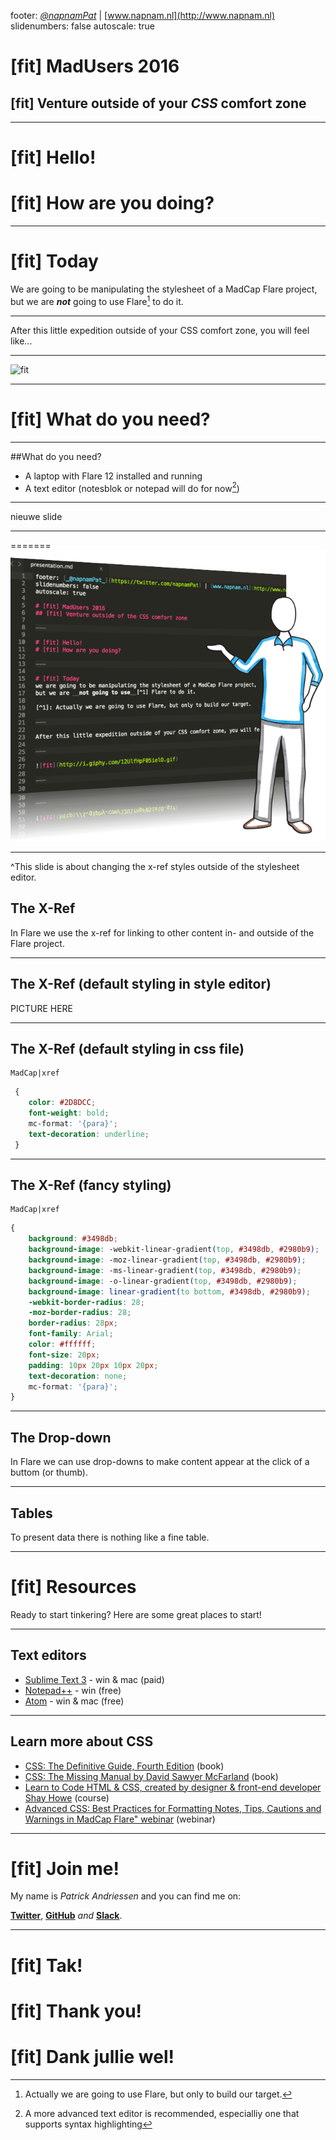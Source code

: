 footer: [_@napnamPat_](https://twitter.com/napnamPat) | [www.napnam.nl](http://www.napnam.nl)
slidenumbers: false
autoscale: true

# [fit] MadUsers 2016
## [fit] Venture outside of your *CSS* comfort zone

---

# [fit] Hello! 
# [fit] How are you doing?

---

# [fit] Today 
We are going to be manipulating the stylesheet of a MadCap Flare project, but we are *__not__* going to use Flare[^1] to do it. 

[^1]: Actually we are going to use Flare, but only to build our target.

---

After this little expedition outside of your CSS comfort zone, you will feel like...

---

![fit](http://i.giphy.com/12UlfHpF05ielO.gif)

---
# [fit] What do you need?
---

##What do you need?

* A laptop with Flare 12 installed and running
* A text editor 
(notesblok or notepad will do for now[^2])

[^2]: A more advanced text editor is recommended, especialliy one that supports syntax highlighting

---
nieuwe slide

---
=======
![fit](example.png)

---

^This slide is about changing the x-ref styles outside of the stylesheet editor.

## The X-Ref
In Flare we use the x-ref for linking to other content in- and outside of the Flare project.

---

## The X-Ref (default styling in style editor)

PICTURE HERE

---

## The X-Ref (default styling in css file)
```
MadCap|xref
```
```css
 {
 	color: #2D8DCC;
 	font-weight: bold;
 	mc-format: '{para}';
 	text-decoration: underline;
 }

```
---

## The X-Ref (fancy styling)
```
MadCap|xref
```
```css
{
	background: #3498db;
	background-image: -webkit-linear-gradient(top, #3498db, #2980b9);
	background-image: -moz-linear-gradient(top, #3498db, #2980b9);
	background-image: -ms-linear-gradient(top, #3498db, #2980b9);
	background-image: -o-linear-gradient(top, #3498db, #2980b9);
	background-image: linear-gradient(to bottom, #3498db, #2980b9);
	-webkit-border-radius: 28;
	-moz-border-radius: 28;
	border-radius: 28px;
	font-family: Arial;
	color: #ffffff;
	font-size: 20px;
	padding: 10px 20px 10px 20px;
	text-decoration: none;
	mc-format: '{para}';
}
```

---

## The Drop-down
In Flare we can use drop-downs to make content appear at the click of a buttom (or thumb).

---

## Tables
To present data there is nothing like a fine table.

---

# [fit] Resources
Ready to start tinkering? Here are some great places to start!

---

## Text editors
* [Sublime Text 3](https://www.sublimetext.com/) - win & mac (paid)
* [Notepad++](https://notepad-plus-plus.org/) - win (free)
* [Atom](https://atom.io/) - win & mac (free)

---

## Learn more about CSS

* [CSS: The Definitive Guide, Fourth Edition](http://meyerweb.com/eric/thoughts/2012/10/01/csstdg4e/) (book)
* [CSS: The Missing Manual by David Sawyer McFarland](https://amzn.com/1491918055) (book)
* [Learn to Code HTML & CSS, created by designer & front-end developer Shay Howe](http://learn.shayhowe.com/html-css/) (course)
* [Advanced CSS: Best Practices for Formatting Notes, Tips, Cautions and Warnings in MadCap Flare" webinar](http://www.madcapsoftware.com/demos/player.aspx?v=d01db2694e8e6) (webinar)

---

# [fit] Join __me!__
My name is *Patrick Andriessen* and you can find me on: 

__[Twitter](https://twitter.com/napnamPat)__, __[GitHub](https://github.com/napnam/MadUsers2016)__ *and* __[Slack](https://madusers.slack.com)__.

---

# [fit] __Tak!__
# [fit] Thank you!
# [fit] Dank jullie wel!
